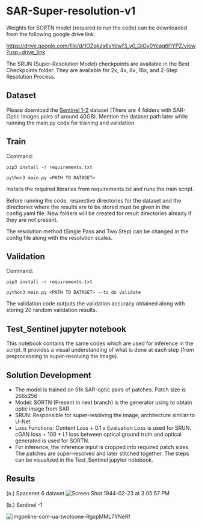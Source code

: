 # SAR-Super-resolution-v1

Weights for SORTN model (required to run the code) can be downloaded from the following google drive link. 

https://drive.google.com/file/d/1OZqkzs6vYdwf3_y0_GiGy0Ycag6I1YPZ/view?usp=drive_link

The SRUN (Super-Resolution Model) checkpoints are available in the Best Checkpoints folder. They are available for 2x, 4x, 8x, 16x, and 2-Step Resolution Process.

## Dataset

Please download the [Sentinel 1-2](https://mediatum.ub.tum.de/1436631) dataset (There are 4 folders with SAR-Optic Images pairs of around 40GB). Mention the dataset path later while running the main.py code for training and validation.

## Train
Command: 

```
pip3 install -r requirements.txt

python3 main.py <PATH TO DATASET>
```

Installs the required libraries from requirements.txt and runs the train script.

Before running the code, respective directories for the dataset and the directories where the results are to be stored must be given in the config.yaml file. New folders will be created for result directories already if they are not present.

The resolution method (Single Pass and Two Step) can be changed in the config file along with the resolution scales.

## Validation
Command:

```
pip3 install -r requirements.txt

python3 main.py <PATH TO DATASET> --to_do validate
```

The validation code outputs the validation accuracy obtained along with storing 20 random validation results.

## Test_Sentinel jupyter notebook
This notebook contains the same codes which are used for inference in the script. It provides a visual understanding of what is done at each step (from preprocessing to super-resolving the image).

## Solution Development
* The model is trained on 51k SAR-optic pairs of patches. Patch size is 256x256
* Model: SORTN (Present in next branch) is the generator using to obtain optic image from SAR
* SRUN: Responsible for super-resolving the image, architecture similar to U-Net
* Loss Functions: Content Loss + 0.1 x Evaluation Loss is used for SRUN. cGAN loss + 100 * L1 loss between optical ground truth and optical generated is used for SORTN.
* For inference, the inference input is cropped into required patch sizes. The patches are super-resolved and later stitched together. The steps can be visualized in the Test_Sentinel jupyter notebook.

## Results
(a.) Spacenet 6 dataset
![Screen Shot 1944-02-23 at 3 05 57 PM](https://user-images.githubusercontent.com/82506345/168256472-910eadd5-8345-4a6c-8bb4-84dfb5758c45.png)



(b.) Sentinel -1 

![imgonline-com-ua-twotoone-RgxpMML7YNeRf](https://user-images.githubusercontent.com/82506345/168259244-e30333f6-6dff-4788-891d-23eff516af76.jpeg)


